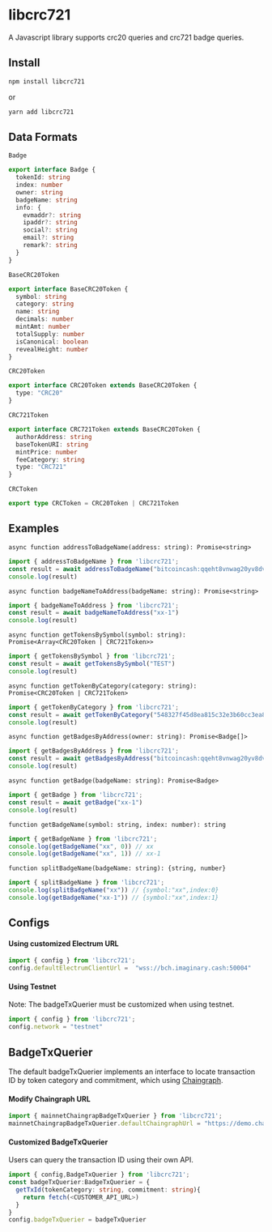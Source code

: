 # libcrc721
A Javascript library supports crc20 queries and crc721 badge queries.

## Install
```sh
npm install libcrc721
```
or
```sh
yarn add libcrc721
```
## Data Formats

`Badge`
```ts
export interface Badge {
  tokenId: string
  index: number
  owner: string
  badgeName: string
  info: {
    evmaddr?: string
    ipaddr?: string
    social?: string
    email?: string
    remark?: string
  }
}
```

`BaseCRC20Token`
```ts
export interface BaseCRC20Token {
  symbol: string
  category: string
  name: string
  decimals: number
  mintAmt: number
  totalSupply: number
  isCanonical: boolean
  revealHeight: number
}
```

`CRC20Token`
```ts
export interface CRC20Token extends BaseCRC20Token {
  type: "CRC20"
}
```

`CRC721Token`
```ts
export interface CRC721Token extends BaseCRC20Token {
  authorAddress: string
  baseTokenURI: string
  mintPrice: number
  feeCategory: string
  type: "CRC721"
}
```

`CRCToken`
```ts
export type CRCToken = CRC20Token | CRC721Token
```

## Examples

`async function addressToBadgeName(address: string): Promise<string>`
```ts
import { addressToBadgeName } from 'libcrc721';
const result = await addressToBadgeName("bitcoincash:qqeht8vnwag20yv8dvtcrd4ujx09fwxwsqqqw93w88")
console.log(result)
```

`async function badgeNameToAddress(badgeName: string): Promise<string>`
```ts
import { badgeNameToAddress } from 'libcrc721';
const result = await badgeNameToAddress("xx-1")
console.log(result)
```

`async function getTokensBySymbol(symbol: string): Promise<Array<CRC20Token | CRC721Token>> `
```ts
import { getTokensBySymbol } from 'libcrc721';
const result = await getTokensBySymbol("TEST")
console.log(result)
```

`async function getTokenByCategory(category: string): Promise<CRC20Token | CRC721Token>`
```ts
import { getTokenByCategory } from 'libcrc721';
const result = await getTokenByCategory("548327f45d8ea815c32e3b60cc3ea8ad2120132ddf407420865502e1dd9ab161")
console.log(result)
```

`async function getBadgesByAddress(owner: string): Promise<Badge[]>`
```ts
import { getBadgesByAddress } from 'libcrc721';
const result = await getBadgesByAddress("bitcoincash:qqeht8vnwag20yv8dvtcrd4ujx09fwxwsqqqw93w88")
console.log(result)
```

`async function getBadge(badgeName: string): Promise<Badge>`
```ts
import { getBadge } from 'libcrc721';
const result = await getBadge("xx-1")
console.log(result)
```

`function getBadgeName(symbol: string, index: number): string`
```ts
import { getBadgeName } from 'libcrc721';
console.log(getBadgeName("xx", 0)) // xx
console.log(getBadgeName("xx", 1)) // xx-1
```

`function splitBadgeName(badgeName: string): {string, number}`
```ts
import { splitBadgeName } from 'libcrc721';
console.log(splitBadgeName("xx")) // {symbol:"xx",index:0}
console.log(getBadgeName("xx-1")) // {symbol:"xx",index:1}
```


## Configs

#### Using customized Electrum URL
```ts
import { config } from 'libcrc721';
config.defaultElectrumClientUrl =  "wss://bch.imaginary.cash:50004"
```

#### Using Testnet
Note: The badgeTxQuerier must be customized when using testnet.
```ts
import { config } from 'libcrc721';
config.network = "testnet"
```

## BadgeTxQuerier
The default badgeTxQuerier implements an interface to locate transaction ID by token category and commitment,
which using [Chaingraph](https://chaingraph.cash/).

#### Modify Chaingraph URL
```ts
import { mainnetChaingrapBadgeTxQuerier } from 'libcrc721';
mainnetChaingrapBadgeTxQuerier.defaultChaingraphUrl = "https://demo.chaingraph.cash/v1/graphql"
```

#### Customized BadgeTxQuerier
Users can query the transaction ID using their own API.
```ts
import { config,BadgeTxQuerier } from 'libcrc721';
const badgeTxQuerier:BadgeTxQuerier = {
  getTxId(tokenCategory: string, commitment: string){
    return fetch(<CUSTOMER_API_URL>)
  }
}
config.badgeTxQuerier = badgeTxQuerier
```